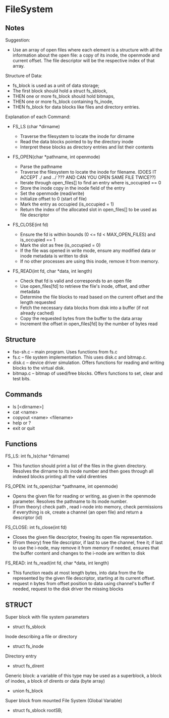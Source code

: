 # FileSystem

Notes
-
Suggestion:
* Use an array of open files where each element is a structure with all the information about
the open file: a copy of its inode, the openmode and current offset. The file descriptor will be the
respective index of that array.

Structure of Data:
* fs_block is used as a unit of data storage; 
* The first block should hold a struct fs_sblock, 
* THEN one or more fs_block should hold bitmaps, 
* THEN one or more fs_block containing fs_inode, 
* THEN fs_block for data blocks like files and 
directory entries.

Explanation of each Command:
* FS_LS (char *dirname)
  - Traverse the filesystem to locate the inode for dirname
  - Read the data blocks pointed to by the directory inode
  - Interpret these blocks as directory entries and list their contents
  

* FS_OPEN(char *pathname, int openmode)
  - Parse the pathname
  - Traverse the filesystem to locate the inode for filename. (DOES IT ACCEPT ./ and ../ ??? AND CAN YOU OPEN SAME FILE TWICE??)
  - Iterate through open_files[] to find an entry where is_occupied == 0
  - Store the inode copy in the inode field of the entry
  - Set the openmode (read/write)
  - Initialize offset to 0 (start of file)
  - Mark the entry as occupied (is_occupied = 1)
  - Return the index of the allocated slot in open_files[] to be used as file descriptor


* FS_CLOSE(int fd)
  - Ensure the fd is within bounds (0 <= fd < MAX_OPEN_FILES) and is_occupied == 1
  - Mark the slot as free (is_occupied = 0)
  - If the file was opened in write mode, ensure any modified data or inode metadata is written to disk
  - If no other processes are using this inode, remove it from memory.

* FS_READ(int fd, char *data, int length)
  - Check that fd is valid and corresponds to an open file
  - Use open_files[fd] to retrieve the file's inode, offset, and other metadata
  - Determine the file blocks to read based on the current offset and the length requested
  - Fetch the necessary data blocks from disk into a buffer (if not already cached)
  - Copy the requested bytes from the buffer to the data array
  - Increment the offset in open_files[fd] by the number of bytes read

Structure
-
* fso-sh.c – main program. Uses functions from fs.c
* fs.c – file system implementation. This uses disk.c and bitmap.c.
* disk.c – device driver simulation. Offers functions for reading and writing blocks to the virtual disk.
* bitmap.c – bitmap of used/free blocks. Offers functions to set, clear and test bits.

Commands
-
* ls [\<dirname>]
* cat \<name>
* copyout \<name> \<filename>
* help or ?
* exit or quit


Functions
-
FS_LS: int fs_ls(char *dirname)
* This function should print a list of the files in the given directory. Resolves the dirname to its inode number
and then goes through all indexed blocks printing all the valid direntries

FS_OPEN: int fs_open(char *pathname, int openmode)
* Opens the given file for reading or writing, as given in the openmode parameter. Resolves the pathname
  to its inode number.
* (From theory) check path , read i-node into memory, check permissions
  if everything is ok, create a channel (an open file) and return a descriptor (id)

FS_CLOSE: int fs_close(int fd)
* Closes the given file descriptor, freeing its open file representation.
* (From theory) free file descriptor, if last to use the channel, free it; if last to use the i-node,
  may remove it from memory
  if needed, ensures that the buffer content and changes to the i-node are
  written to disk

FS_READ: int fs_read(int fd, char *data, int length)
* This function reads at most length bytes, into data from the file represented by the given file descriptor,
  starting at its current offset.
* request n bytes from offset position to data using channel's buffer
  if needed, request to the disk driver the missing blocks

STRUCT
-
Super block with file system parameters
* struct fs_sblock

Inode describing a file or directory
* struct fs_inode 

Directory entry
* struct fs_dirent 

Generic block: a variable of this type may be used as a
superblock, a block of inodes, a block of dirents or data (byte array)
* union fs_block 

Super block from mounted File System (Global Variable)
* struct fs_sblock rootSB;

